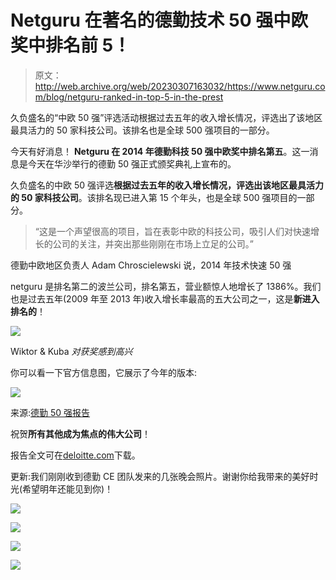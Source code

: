 # Netguru 在著名的德勤技术 50 强中欧奖中排名前 5！

> 原文：<http://web.archive.org/web/20230307163032/https://www.netguru.com/blog/netguru-ranked-in-top-5-in-the-prest>

 久负盛名的“中欧 50 强”评选活动根据过去五年的收入增长情况，评选出了该地区最具活力的 50 家科技公司。该排名也是全球 500 强项目的一部分。

今天有好消息！ **Netguru 在 2014 年德勤科技 50 强中欧奖中排名第五**。这一消息是今天在华沙举行的德勤 50 强正式颁奖典礼上宣布的。

久负盛名的中欧 50 强评选**根据过去五年的收入增长情况，评选出该地区最具活力的 50 家科技公司**。该排名现已进入第 15 个年头，也是全球 500 强项目的一部分。

> “这是一个声望很高的项目，旨在表彰中欧的科技公司，吸引人们对快速增长的公司的关注，并突出那些刚刚在市场上立足的公司。”

德勤中欧地区负责人 Adam Chroscielewski 说，2014 年技术快速 50 强

netguru 是排名第二的波兰公司，排名第五，营业额惊人地增长了 1386%。我们也是过去五年(2009 年至 2013 年)收入增长率最高的五大公司之一，这是**新进入排名的**！

![](img/d5204b6f8870a3d26c837614e969d6e0.png)

Wiktor & Kuba *对获奖感到高兴*

你可以看一下官方信息图，它展示了今年的版本:

![](img/69415bfa9bf71d5c4ec16022ecb4c2a8.png)

来源:[德勤 50 强报告](http://web.archive.org/web/20221203093712/http://www2.deloitte.com/global/en/pages/about-deloitte/articles/technology-fast50-ce.html)

祝贺**所有其他成为焦点的伟大公司**！

报告全文可在[deloitte.com](http://web.archive.org/web/20221203093712/http://www2.deloitte.com/global/en/pages/about-deloitte/articles/technology-fast50-ce.html)下载。

更新:我们刚刚收到德勤 CE 团队发来的几张晚会照片。谢谢你给我带来的美好时光(希望明年还能见到你)！

![](img/a62c236e6b49f4cd406a9ef2bdfbbecb.png)

![](img/c7c886ff358a40778aa354113545e583.png)

![](img/8d3b8fc8642e37c976962c4695f3cfee.png)

![](img/3492c04f70fda4a448eb6beecba451fb.png)